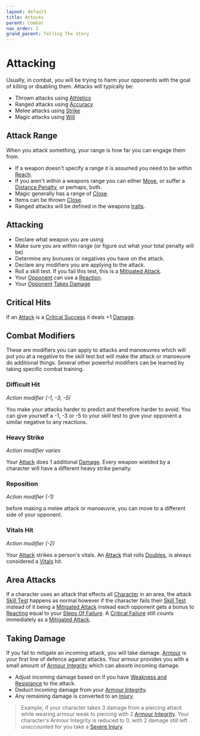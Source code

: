 ```yaml
---
layout: default
title: Attacks
parent: Combat
nav_order: 2
grand_parent: Telling The Story
---
```


# Attacking
Usually, in combat, you will be trying to harm your opponents with the goal of killing or disabling them. Attacks will typically be:
* Thrown attacks using [Athletics](Strength#Athletics)
* Ranged attacks using [Accuracy](Agility#Accuracy)
* Melee attacks using [Strike](Strength#Strike) 
* Magic attacks using [Will](Spirit#Will)

## Attack Range
When you attack something, your range is how far you can engage them from. 
* If a weapon doesn't specify a range it is assumed you need to be within [Reach](Movement#Reach).
* If you aren't within a weapons range you can either [Move](Combat-Turn#Move), or suffer a [Distance Penalty](Attack-Bonuses#Distance%20Penalty), or perhaps, both.
* Magic generally has a range of [Close](Movement#Close).
* Items can be thrown [Close](Movement#Close).
* Ranged attacks will be defined in the weapons [traits](Weapons#[Weapon-Traits](Weapon-Traits)).

## Attacking
- Declare what weapon you are using
- Make sure you are within range (or figure out what your total penalty will be) 
- Determine any bonuses or negatives you have on the attack.
- Declare any modifiers you are applying to the attack.
- Roll a skill test. If you fail this test, this is a [Mitigated Attack](Terminology#Mitigated%20Attack).
- Your [Opponent](Terminology#Opponent) can use a [Reaction](Terminology#Reaction).
- Your [Opponent](Terminology#Opponent) [Takes Damage](#Taking%20Damage)

## Critical Hits
If an [Attack](Terminology#Attack) is a [Critical Success](Skills#Critical%20Success) it deals +1 [Damage](Terminology#Damage).

## Combat Modifiers
These are modifiers you can apply to attacks and manoeuvres which will put you at a negative to the skill test but will make the attack or manoeuvre do additional things. Several other powerful modifiers can be learned by taking specific combat training. 

### Difficult Hit
*Action modifier (-1, -3, -5)*

You make your attacks harder to predict and therefore harder to avoid. You can give yourself a -1, -3 or -5 to your skill test to give your opponent a similar negative to any reactions.

### Heavy Strike
*Action modifier varies*

Your [Attack](Terminology#Attack) does 1 additional [Damage](Terminology#Damage). Every weapon wielded by a character will have a different heavy strike penalty.

### Reposition
*Action modifier (-1)*

before making a melee attack or manoeuvre, you can move to a different side of your opponent.

### Vitals Hit
*Action modifier (-2)*

Your [Attack](Terminology#Attack) strikes a person's vitals. An [Attack](Terminology#Attack) that rolls [Doubles](Skills#Doubles), is always considered a [Vitals](Injury#Vitals) hit.

## Area Attacks
If a character uses an attack that effects all [Character](Terminology#Character) in an area, the attack [Skill Test](Terminology#Skill%20Test) happens as normal however if the character fails their [Skill Test](Terminology#Skill%20Test) instead of it being a [Mitigated Attack](Terminology#Mitigated%20Attack) instead each opponent gets a bonus to [Reacting](Reacting) equal to your [Steps Of Failure](Skills#Step). A [Critical Failure](Skills#Critical%20Failure) still counts immediately as a [Mitigated Attack](Terminology#Mitigated%20Attack).



## Taking Damage
If you fail to mitigate an incoming attack, you will take damage.
[Armour](Armour) is your first line of defence against attacks. Your armour provides you with a small amount of [Armour Integrity](Armour#Armour%20Integrity) which can absorb incoming damage. 

* Adjust incoming damage based on if you have [Weakness and Resistance](Armour#Weakness%20and%20Resistance) to the attack.
* Deduct incoming damage from your [Armour Integrity](Armour#Armour%20Integrity).
* Any remaining damage is converted to an [Injury](Injury).

> Example, if your character takes 3 damage from a piercing attack while wearing armour weak to piercing with 2 [Armour Integrity](Armour#Armour%20Integrity). Your character's Armour Integrity is reduced to 0, with 2 damage still left unaccounted for you take a [Severe Injury](Injury#Severe%20Injury).


